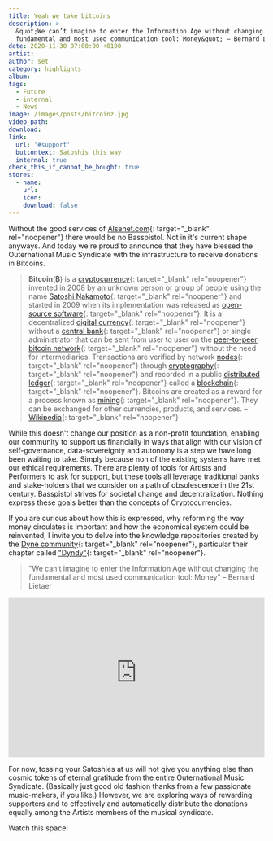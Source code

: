 ```yaml
---
title: Yeah we take bitcoins
description: >-
  &quot;We can’t imagine to enter the Information Age without changing the
  fundamental and most used communication tool: Money&quot; – Bernard Lietaer
date: 2020-11-30 07:00:00 +0100
artist:
author: set
category: highlights
album:
tags:
  - Future
  - internal
  - News
image: /images/posts/bitcoinz.jpg
video_path:
download:
link:
  url: '#support'
  buttontext: Satoshis this way!
  internal: true
check_this_if_cannot_be_bought: true
stores:
  - name:
    url:
    icon:
    download: false
---
```


Without the good services of [Alsenet.com](http://www.alsenet.com/){: target="_blank" rel="noopener"} there would be no Basspistol. Not in it's current shape anyways. And today we're proud to announce that they have blessed the Outernational Music Syndicate with the infrastructure to receive donations in Bitcoins.

> **Bitcoin**(**₿**) is a [cryptocurrency](https://en.wikipedia.org/wiki/Cryptocurrency){: target="_blank" rel="noopener"} invented in 2008 by an unknown person or group of people using the name [Satoshi Nakamoto](https://en.wikipedia.org/wiki/Satoshi_Nakamoto){: target="_blank" rel="noopener"} and started in 2009 when its implementation was released as [open-source software](https://en.wikipedia.org/wiki/Open-source_software){: target="_blank" rel="noopener"}. It is a decentralized [digital currency](https://en.wikipedia.org/wiki/Digital_currency){: target="_blank" rel="noopener"} without a [central bank](https://en.wikipedia.org/wiki/Central_bank){: target="_blank" rel="noopener"} or single administrator that can be sent from user to user on the [peer-to-peer bitcoin network](https://en.wikipedia.org/wiki/Bitcoin_network){: target="_blank" rel="noopener"} without the need for intermediaries. Transactions are verified by network [nodes](https://en.wikipedia.org/wiki/Node_&#40;networking&#41;){: target="_blank" rel="noopener"} through [cryptography](https://en.wikipedia.org/wiki/Cryptography){: target="_blank" rel="noopener"} and recorded in a public [distributed ledger](https://en.wikipedia.org/wiki/Distributed_ledger){: target="_blank" rel="noopener"} called a [blockchain](https://en.wikipedia.org/wiki/Bitcoin#Blockchain){: target="_blank" rel="noopener"}. Bitcoins are created as a reward for a process known as [mining](https://en.wikipedia.org/wiki/Bitcoin#Mining){: target="_blank" rel="noopener"}. They can be exchanged for other currencies, products, and services. – [Wikipedia](https://en.wikipedia.org/wiki/Bitcoin){: target="_blank" rel="noopener"}

While this doesn't change our position as a non-profit foundation, enabling our community to support us financially in ways that align with our vision of self-governance, data-sovereignty and autonomy is a step we have long been waiting to take. Simply because non of the existing systems have met our ethical requirements. There are plenty of tools for Artists and Performers to ask for support, but these tools all leverage traditional banks and stake-holders that we consider on a path of obsolescence in the 21st century. Basspistol strives for societal change and decentralization. Nothing express these goals better than the concepts of Cryptocurrencies.

If you are curious about how this is expressed, why reforming the way money circulates is important and how the economical system could be reinvented, I invite you to delve into the knowledge repositories created by the [Dyne community](https://www.dyne.org/){: target="_blank" rel="noopener"}, particular their chapter called ["Dyndy"](https://www.dyndy.net/){: target="_blank" rel="noopener"}.

> "We can’t imagine to enter the Information Age without changing the fundamental and most used communication tool: Money" – Bernard Lietaer

<iframe src="https://www.youtube-nocookie.com/embed/b-Wwsm4ptw0" allow="accelerometer; autoplay; clipboard-write; encrypted-media; gyroscope; picture-in-picture" allowfullscreen="" width="100%" height="315" frameborder="0"></iframe>

For now, tossing your Satoshies at us will not give you anything else than cosmic tokens of eternal gratitude from the entire Outernational Music Syndicate. (Basically just good old fashion thanks from a few passionate music-makers, if you like.) However, we are exploring ways of rewarding supporters and to effectively and automatically distribute the donations equally among the Artists members of the musical syndicate.

Watch this space\!